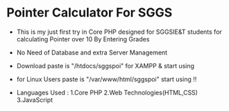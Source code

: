 # Pointer Calculator For SGGS

+ This is my just first try in Core PHP designed for SGGSIE&amp;T students for calculating Pointer over 10 By Entering Grades

+ No Need of Database and extra Server Management

+ Download paste is "/htdocs/sggspoi" for XAMPP & start using

+ for Linux Users paste is "/var/www/html/sggspoi" start using !!

+ Languages Used :
              1.Core PHP
              2.Web Technologies(HTML,CSS)
              3.JavaScript
